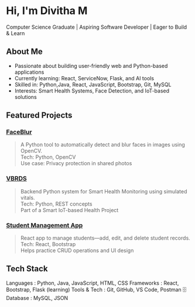 # Hi, I'm Divitha M

Computer Science Graduate | Aspiring Software Developer | Eager to Build & Learn

## About Me
-  Passionate about building user-friendly web and Python-based applications
-  Currently learning: React, ServiceNow, Flask, and AI tools
-  Skilled in: Python,Java,  React, JavaScript, Bootstrap, Git, MySQL
-  Interests: Smart Health Systems, Face Detection, and IoT-based solutions
   
## Featured Projects
### [FaceBlur](https://github.com/divitham1525/faceblur)
> A Python tool to automatically detect and blur faces in images using OpenCV.  
> Tech: Python, OpenCV  
> Use case: Privacy protection in shared photos

### [VBRDS](https://github.com/divitham1525/VBRDS)
> Backend Python system for Smart Health Monitoring using simulated vitals.  
>  Tech: Python, REST concepts  
>  Part of a Smart IoT-based Health Project

### [Student Management App](https://github.com/divitham1525/Student-Management-react-app)
> React app to manage students—add, edit, and delete student records.  
> Tech: React, Bootstrap  
> Helps practice CRUD operations and UI design
> 
## Tech Stack
Languages     : Python, Java, JavaScript, HTML, CSS
Frameworks    : React, Bootstrap, Flask (learning)
Tools & Tech  : Git, GitHub, VS Code, Postman
🗄Database      : MySQL, JSON
